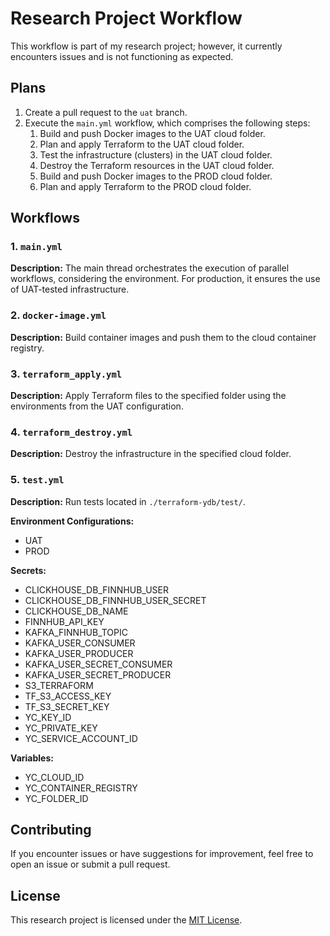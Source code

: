 # Research Project Workflow

This workflow is part of my research project; however, it currently encounters issues and is not functioning as expected.

## Plans

1. Create a pull request to the `uat` branch.
2. Execute the `main.yml` workflow, which comprises the following steps:
    1. Build and push Docker images to the UAT cloud folder.
    2. Plan and apply Terraform to the UAT cloud folder.
    3. Test the infrastructure (clusters) in the UAT cloud folder.
    4. Destroy the Terraform resources in the UAT cloud folder.
    5. Build and push Docker images to the PROD cloud folder.
    6. Plan and apply Terraform to the PROD cloud folder.

## Workflows

### 1. `main.yml`

**Description:** The main thread orchestrates the execution of parallel workflows, considering the environment. For production, it ensures the use of UAT-tested infrastructure.

### 2. `docker-image.yml`

**Description:** Build container images and push them to the cloud container registry.

### 3. `terraform_apply.yml`

**Description:** Apply Terraform files to the specified folder using the environments from the UAT configuration.

### 4. `terraform_destroy.yml`

**Description:** Destroy the infrastructure in the specified cloud folder.

### 5. `test.yml`

**Description:** Run tests located in `./terraform-ydb/test/`.

**Environment Configurations:**
  - UAT
  - PROD

**Secrets:**
  - CLICKHOUSE_DB_FINNHUB_USER
  - CLICKHOUSE_DB_FINNHUB_USER_SECRET
  - CLICKHOUSE_DB_NAME
  - FINNHUB_API_KEY
  - KAFKA_FINNHUB_TOPIC
  - KAFKA_USER_CONSUMER
  - KAFKA_USER_PRODUCER
  - KAFKA_USER_SECRET_CONSUMER
  - KAFKA_USER_SECRET_PRODUCER
  - S3_TERRAFORM
  - TF_S3_ACCESS_KEY
  - TF_S3_SECRET_KEY
  - YC_KEY_ID
  - YC_PRIVATE_KEY
  - YC_SERVICE_ACCOUNT_ID

**Variables:**
  - YC_CLOUD_ID
  - YC_CONTAINER_REGISTRY
  - YC_FOLDER_ID

## Contributing

If you encounter issues or have suggestions for improvement, feel free to open an issue or submit a pull request.

## License

This research project is licensed under the [MIT License](LICENSE).
